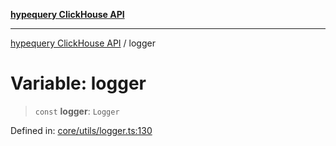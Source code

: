 [**hypequery ClickHouse API**](../README.md)

***

[hypequery ClickHouse API](../globals.md) / logger

# Variable: logger

> `const` **logger**: `Logger`

Defined in: [core/utils/logger.ts:130](https://github.com/hypequery/hypequery/blob/64a7970b0d65bd3e69a2e7876f19dbfe29817833/packages/clickhouse/src/core/utils/logger.ts#L130)
